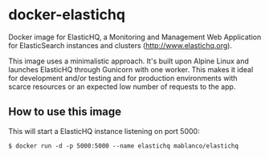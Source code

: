 # docker-elastichq
Docker image for ElasticHQ, a Monitoring and Management Web Application for ElasticSearch instances and clusters (http://www.elastichq.org).

This image uses a minimalistic approach. It's built upon Alpine Linux and launches ElasticHQ through Gunicorn with one worker. This makes it ideal for development and/or testing and for production environments with scarce resources or an expected low number of requests to the app.

## How to use this image

This will start a ElasticHQ instance listening on port 5000:

```
$ docker run -d -p 5000:5000 --name elastichq mablanco/elastichq
```
